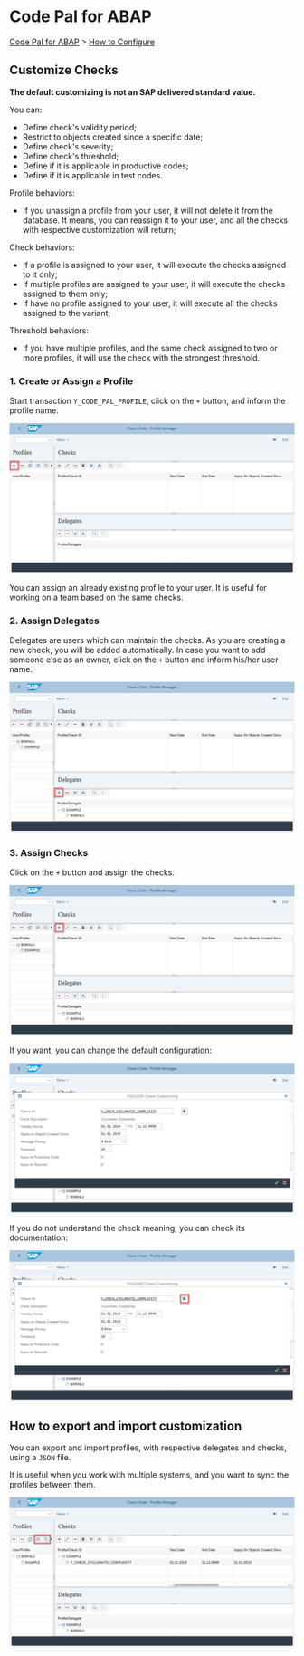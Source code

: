 # Code Pal for ABAP

[Code Pal for ABAP](../README.md) > [How to Configure](how-to-configure.md)

## Customize Checks

**The default customizing is not an SAP delivered standard value.**  

You can:

* Define check's validity period;
* Restrict to objects created since a specific date;
* Define check's severity;
* Define check's threshold;
* Define if it is applicable in productive codes;
* Define if it is applicable in test codes.

Profile behaviors:

* If you unassign a profile from your user, it will not delete it from the database. It means, you can reassign it to your user, and all the checks with respective customization will return;

Check behaviors:

* If a profile is assigned to your user, it will execute the checks assigned to it only;
* If multiple profiles are assigned to your user, it will execute the checks assigned to them only;
* If have no profile assigned to your user, it will execute all the checks assigned to the variant;

Threshold behaviors:

* If you have multiple profiles, and the same check assigned to two or more profiles, it will use the check with the strongest threshold.
  
### 1. Create or Assign a Profile

Start transaction `Y_CODE_PAL_PROFILE`, click on the `+` button, and inform the profile name.

![create a profile](imgs/create-profile.png)

You can assign an already existing profile to your user. It is useful for working on a team based on the same checks.

### 2. Assign Delegates

Delegates are users which can maintain the checks. As you are creating a new check, you will be added automatically. In case you want to add someone else as an owner, click on the `+` button and inform his/her user name.

![assign delegate](imgs/assign-delegate.png)

### 3. Assign Checks

Click on the `+` button and assign the checks.

![assign check](imgs/assign-check.png)

If you want, you can change the default configuration:

![customize check](imgs/customize-check.png)

If you do not understand the check meaning, you can check its documentation:

![check documentation](imgs/check-documentation.png)

## How to export and import customization

You can export and import profiles, with respective delegates and checks, using a `JSON` file.

It is useful when you work with multiple systems, and you want to sync the profiles between them.

![import and export feature](imgs/import-export-feature.png)
